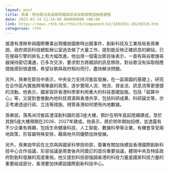 ```yaml
---
layout: post
title: 孫東：對谷歌沒有就移除錯誤訊息採取相應措施感遺憾
date: 2023-03-19 11:14:06.000000000 +08:00
link: https://news.rthk.hk/rthk/ch/component/k2/1692591-20230319.htm
categories: rthk
---
```


接連有港隊參與國際賽事出現播放國歌時出錯事件，創新科技及工業局局長孫東說，政府資訊科技總監辦公室過去做了大量工作，提到能反映正確訊息的網站，已在搜尋引擎的排名上有大幅改進。他出席一個電台節目後表示，一直有與谷歌搜尋器保持密切溝通，已多次交涉，要求對方將錯誤的訊息移除，對谷歌沒有採取相應措施感到很遺憾，希望谷歌與政府相向而行，盡快解決問題。

另外，孫東在節目中表示，中央全力支持河套區發展，在一區兩園的基礎上，研究在合作區內實施跨境專屬的政策，逐步實現人流、物流、資金流、訊息流等更便捷的流動。他表示，國家容許香港科學家利用重大的科技基礎設施，包括「超算中心」等，又提到會推動內地科技資源與香港共享，包括科研成果、科研論文等，亦正考慮透過行政、立法等措施，規管香港如何使用內地數據。

孫東說，落馬洲河套區港深創科園的首3座大樓，預計在明年底起陸續建成，至於其餘5座大樓預期在2026、2027年建成。他表示，將於明年開始招標，並透露有不少企業有興趣，包括生命健康科技、人工智能、數據科學等企業，有機會享受兩地政策，形容屬特殊安排，藉兩地共同優勢加快發展。

另外，孫東說早前在北京與與國家科學技術部，簽署有關加快建設香港國際創新科技中心合作協議，形容協議是兩會後共同簽訂的首份重要協議，體現中央及特區政府對創科發展的高度重視。他又提到科技部強調香港的科技力量是國家科技力量的重要組成部分，香港要加快建設國際創新科技中心。
